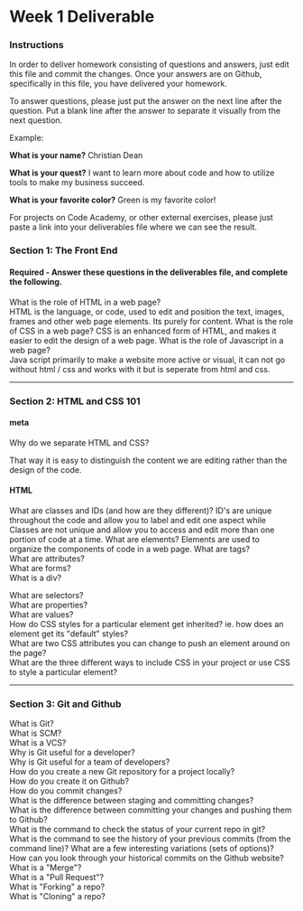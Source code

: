 # Week 1 Deliverable  

### Instructions  

In order to deliver homework consisting of questions and answers, just edit this file and commit the changes.  Once your answers are on Github, specifically in this file, you have delivered your homework.  
  
To answer questions, please just put the answer on the next line after the question.  Put a blank line after the answer to separate it visually from the next question.  

Example:  

**What is your name?**
Christian Dean

**What is your quest?**
I want to learn more about code and how to utilize tools to make my business succeed. 

**What is your favorite color?**
Green is my favorite color!

For projects on Code Academy, or other external exercises, please just paste a link into your deliverables file where we can see the result.  

### Section 1: The Front End
#### Required - Answer these questions in the deliverables file, and complete the following. 

What is the role of HTML in a web page?  
HTML is the language, or code, used to edit and position the text, images, frames and other web page elements. Its purely for content. 
What is the role of CSS in a web page? 
CSS is an enhanced form of HTML, and makes it easier to edit the design of a web page. 
What is the role of Javascript in a web page?  
Java script primarily to make a website more active or visual, it can not go without html / css and works with it but is seperate from html and css. 

---

### Section 2: HTML and CSS 101

#### meta
Why do we separate HTML and CSS? 

That way it is easy to distinguish the content we are editing rather than the design of the code.
#### HTML
What are classes and IDs (and how are they different)?  ID's are unique throughout the code and allow you to label and edit one aspect while Classes are not unique and allow you to access and edit more than one portion of code at a time. 
What are elements?  Elements are used to organize the components of code in a web page. 
What are tags?  
What are attributes?  
What are forms?  
What is a div?  

What are selectors?  
What are properties?  
What are values?  
How do CSS styles for a particular element get inherited? ie. how does an element get its "default" styles?  
What are two CSS attributes you can change to push an element around on the page?  
What are the three different ways to include CSS in your project or use CSS to style a particular element?  

---
### Section 3: Git and Github  
What is Git?  
What is SCM?  
What is a VCS?  
Why is Git useful for a developer?  
Why is Git useful for a team of developers?  
How do you create a new Git repository for a project locally?  
How do you create it on Github?  
How do you commit changes?  
What is the difference between staging and committing changes?  
What is the difference between committing your changes and pushing them to Github?  
What is the command to check the status of your current repo in git?  
What is the command to see the history of your previous commits (from the command line)?  What are a few interesting variations (sets of options)?  
How can you look through your historical commits on the Github website?  
What is a "Merge"?  
What is a "Pull Request"?  
What is "Forking" a repo?  
What is "Cloning" a repo?  
